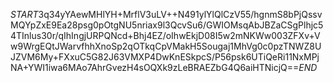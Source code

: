 $START$3q34yYAewMHlYH+MrflV3uLV++N491ylYlQlCzV55/hgnmS8bPjQssvMQYpZxE9Ea28psg0pOtgNU5nriax9l3QcvSu6/GWIOMsqAbJBZaCSgPlhjc54TInlus30r/qIhIngjURPQNcd+Bhj4EZ/oIhwEkjD08I5w2mNKWw003ZFXv+Vw9WrgEQtJWarvfhhXnoSp2qOTkqCpVMakH5Sougaj1MhVg0c0pzTNWZ8UJZVM6My+FXxuC5G82J63VMXP4DwKnESkpcS/P56psk6UTiQeRi11NxMPjNA+YWI1iwa6MAo7AhrGvezH4sOQXk9zLeBRAEZbG4Q6aiHTNicjQ==$END$